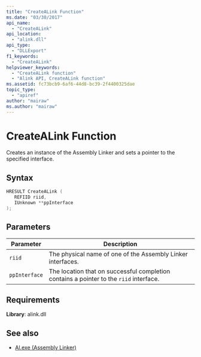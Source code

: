 ```yaml
---
title: "CreateALink Function"
ms.date: "03/30/2017"
api_name: 
  - "CreateALink"
api_location: 
  - "alink.dll"
api_type: 
  - "DLLExport"
f1_keywords: 
  - "CreateALink"
helpviewer_keywords: 
  - "CreateALink function"
  - "Alink API, CreateALink function"
ms.assetid: fc73bcb9-6af6-44d8-bc39-2f4400325dae
topic_type: 
  - "apiref"
author: "mairaw"
ms.author: "mairaw"
---
```

# CreateALink Function
Creates an instance of the Assembly Linker and sets a pointer to the specified interface.  
  
## Syntax  
  
```cpp  
HRESULT CreateALink (  
   REFIID riid,  
   IUnknown **ppInterface  
);  
```  
  
## Parameters  
  
|Parameter|Description|  
|---------------|-----------------|  
|`riid`|The physical name of one of the Assembly Linker interfaces.|  
|`ppInterface`|The location that on successful completion contains a pointer to the `riid` interface.|  
  
## Requirements  
 **Library**: alink.dll  
  
## See also

- [Al.exe (Assembly Linker)](../../tools/al-exe-assembly-linker.md)
